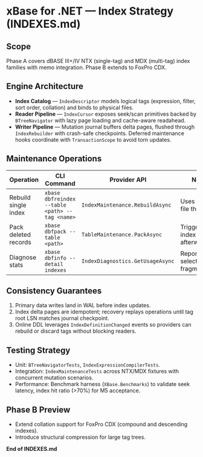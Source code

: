 # xBase for .NET — Index Strategy (INDEXES.md)

## Scope
Phase A covers dBASE III+/IV NTX (single-tag) and MDX (multi-tag) index families with memo integration. Phase B extends to FoxPro CDX.

## Engine Architecture
- **Index Catalog** — `IndexDescriptor` models logical tags (expression, filter, sort order, collation) and binds to physical files.
- **Reader Pipeline** — `IndexCursor` exposes seek/scan primitives backed by `BTreeNavigator` with lazy page loading and cache-aware readahead.
- **Writer Pipeline** — Mutation journal buffers delta pages, flushed through `IndexRebuilder` with crash-safe checkpoints. Deferred maintenance hooks coordinate with `TransactionScope` to avoid torn updates.

## Maintenance Operations
| Operation | CLI Command | Provider API | Notes |
|-----------|-------------|--------------|-------|
| Rebuild single index | `xbase dbfreindex --table <path> --tag <name>` | `IndexMaintenance.RebuildAsync` | Uses shadow file then swap |
| Pack deleted records | `xbase dbfpack --table <path>` | `TableMaintenance.PackAsync` | Triggers index vacuum afterwards |
| Diagnose stats | `xbase dbfinfo --detail indexes` | `IndexDiagnostics.GetUsageAsync` | Reports selectivity + fragmentation |

## Consistency Guarantees
1. Primary data writes land in WAL before index updates.
2. Index delta pages are idempotent; recovery replays operations until tag root LSN matches journal checkpoint.
3. Online DDL leverages `IndexDefinitionChanged` events so providers can rebuild or discard tags without blocking readers.

## Testing Strategy
- Unit: `BTreeNavigatorTests`, `IndexExpressionCompilerTests`.
- Integration: `IndexMaintenanceTests` across NTX/MDX fixtures with concurrent mutation scenarios.
- Performance: Benchmark harness (`XBase.Benchmarks`) to validate seek latency, index hit ratio (>70%) for M5 acceptance.

## Phase B Preview
- Extend collation support for FoxPro CDX (compound and descending indexes).
- Introduce structural compression for large tag trees.

**End of INDEXES.md**
